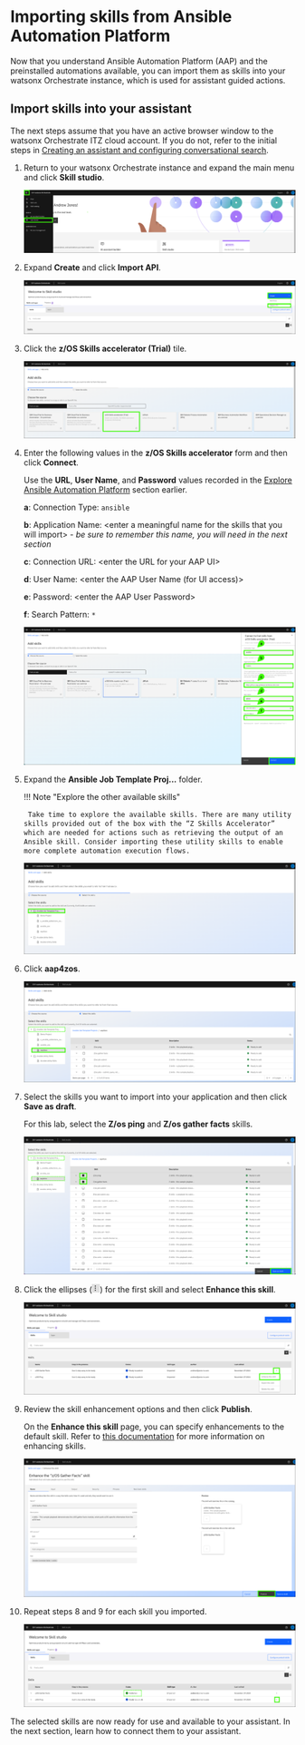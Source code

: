 # Importing skills from Ansible Automation Platform 
Now that you understand Ansible Automation Platform (AAP) and the preinstalled automations available, you can import them as skills into your watsonx Orchestrate instance, which is used for assistant guided actions.

## Import skills into your assistant
The next steps assume that you have an active browser window to the watsonx Orchestrate ITZ cloud account. If you do not, refer to the initial steps in [Creating an assistant and configuring conversational search](../Setup/creatingAssistant-configuringConvoSearch.md).

1. Return to your watsonx Orchestrate instance and expand the main menu and click **Skill studio**. 

    ![](_attachments/woSkillStudioMenu.png)

2. Expand **Create** and click **Import API**.

    ![](_attachments/woSkillStudioImportMenu.png)

3. Click the **z/OS Skills accelerator (Trial)** tile.

    ![](_attachments/skillsTrialTile.png)

<a name="skillApp"></a>

4. Enter the following values in the **z/OS Skills accelerator** form and then click **Connect**.

    Use the **URL**, **User Name**, and **Password** values recorded in the [Explore Ansible Automation Platform](exploreAAP.md) section earlier.

    **a**: Connection Type: `ansible`

    **b**: Application Name: <enter a meaningful name for the skills that you will import\> - *be sure to remember this name, you will need in the next section*

    **c**: Connection URL: <enter the URL for your AAP UI\>

    **d**: User Name: <enter the AAP User Name (for UI access)\>

    **e**: Password: <enter the AAP User Password\>

    **f**: Search Pattern: `*`

    ![](_attachments/skillsForm.png)

5. Expand the **Ansible Job Template Proj...** folder.

    !!! Note "Explore the other available skills"

        Take time to explore the available skills. There are many utility skills provided out of the box with the “Z Skills Accelerator” which are needed for actions such as retrieving the output of an Ansible skill. Consider importing these utility skills to enable more complete automation execution flows.

    ![](_attachments/addSkills0.png)

6. Click **aap4zos**.

    ![](_attachments/addSkills1.png)

7. Select the skills you want to import into your application and then click **Save as draft**.

    For this lab, select the **Z/os ping** and **Z/os gather facts** skills.

    ![](_attachments/addSkills2.png)

8. Click the ellipses (![](_attachments/ellipsesIcon.png)) for the first skill and select **Enhance this skill**.

    ![](_attachments/addSkills3.png)

9.  Review the skill enhancement options and then click **Publish**.

    On the **Enhance this skill** page, you can specify enhancements to the default skill.  Refer to <a href="https://www.ibm.com/docs/en/watsonx/waz/2.x?topic=files-enhancing-publishing-skills" target="_blank">this documentation</a> for more information on enhancing skills.

    ![](_attachments/addSkills4.png)

10. Repeat steps 8 and 9 for each skill you imported.

    ![](_attachments/addSkills5.png)

The selected skills are now ready for use and available to your assistant. In the next section, learn how to connect them to your assistant.